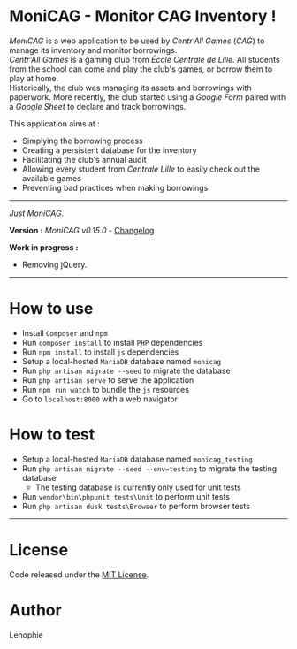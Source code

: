 # MoniCAG - Monitor CAG Inventory !

*MoniCAG* is a web application to be used by *Centr'All Games* (*CAG*) to manage its inventory and monitor borrowings.  
*Centr'All Games* is a gaming club from *École Centrale de Lille*. All students from the school can come and play the club's games, or borrow them to play at home.  
Historically, the club was managing its assets and borrowings with paperwork. More recently, the club started using a *Google Form* paired with a *Google Sheet* to declare and track borrowings.  

This application aims at :
* Simplying the borrowing process
* Creating a persistent database for the inventory
* Facilitating the club's annual audit
* Allowing every student from *Centrale Lille* to easily check out the available games
* Preventing bad practices when making borrowings

---

*Just MoniCAG.*

**Version :** *MoniCAG v0.15.0* - [Changelog](./changelog.md)

**Work in progress :**

* Removing jQuery.

---

# How to use

* Install ```Composer``` and ```npm```
* Run ```composer install``` to install ```PHP``` dependencies
* Run ```npm install``` to install ```js``` dependencies
* Setup a local-hosted ```MariaDB``` database named ```monicag```
* Run ```php artisan migrate --seed``` to migrate the database
* Run ```php artisan serve``` to serve the application
* Run ```npm run watch``` to bundle the ```js``` resources
* Go to ```localhost:8000``` with a web navigator

# How to test
* Setup a local-hosted ```MariaDB``` database named ```monicag_testing```
* Run ```php artisan migrate --seed --env=testing``` to migrate the testing database
    * The testing database is currently only used for unit tests
* Run ```vendor\bin\phpunit tests\Unit``` to perform unit tests
* Run ```php artisan dusk tests\Browser``` to perform browser tests

---

# License

Code released under the [MIT License](./LICENSE).

# Author

Lenophie